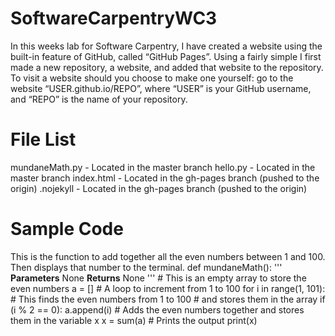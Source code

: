 # SoftwareCarpentryWC3
In this weeks lab for Software Carpentry, I have created a website using the built-in feature of GitHub, called “GitHub Pages”. Using a   fairly simple I first made a new repository, a website, and added that website to the repository. To visit a website should you choose to make one yourself: go to the website “USER.github.io/REPO”, where “USER” is your GitHub username, and “REPO” is the name of
your repository.
# File List
mundaneMath.py - Located in the master branch
hello.py - Located in the master branch
index.html - Located in the gh-pages branch (pushed to the origin)
.nojekyll - Located in the gh-pages branch (pushed to the origin)
# Sample Code
This is the function to add together all the even numbers between 1 and 100. Then displays that number to the terminal. 
def mundaneMath():
    '''
    **Parameters**
        None
    **Returns**
        None
    '''
    # This is an empty array to store the even numbers
    a = []
    # A loop to increment from 1 to 100
    for i in range(1, 101):
        # This finds the even numbers from 1 to 100
        # and stores them in the array
        if (i % 2 == 0):
            a.append(i)
    # Adds the even numbers together and stores them in the variable x
    x = sum(a)
    # Prints the output
    print(x)
